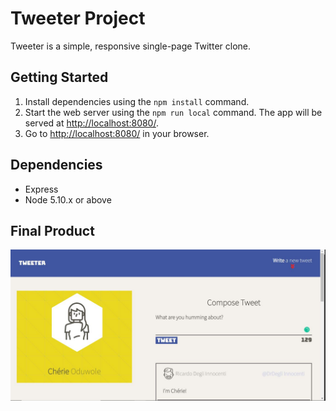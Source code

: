 # Tweeter Project

Tweeter is a simple, responsive single-page Twitter clone.

## Getting Started

1. Install dependencies using the `npm install` command.
2. Start the web server using the `npm run local` command. The app will be served at <http://localhost:8080/>.
3. Go to <http://localhost:8080/> in your browser.

## Dependencies

- Express
- Node 5.10.x or above

## Final Product

![Tweeter app screenshot](https://github.com/cherieodu/tweeter/blob/master/public/images/TweeterDesktop.JPG?raw=true)